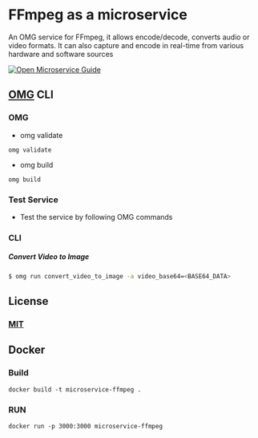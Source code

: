 # FFmpeg as a microservice
An OMG service for FFmpeg, it allows encode/decode, converts audio or video formats. It can also capture and encode in real-time from various hardware and software sources 

[![Open Microservice Guide](https://img.shields.io/badge/OMG-enabled-brightgreen.svg?style=for-the-badge)](https://microservice.guide)
<!-- [![Build Status](https://travis-ci.com/heaptracetechnology/microservice-urbanairship.svg?branch=master)](https://travis-ci.com/heaptracetechnology/microservice-urbanairship)
[![codecov](https://codecov.io/gh/heaptracetechnology/microservice-urbanairship/branch/master/graph/badge.svg)](https://codecov.io/gh/heaptracetechnology/microservice-urbanairship)
[![GolangCI](https://golangci.com/badges/github.com/golangci/golangci-web.svg)](https://golangci.com) -->


## [OMG](hhttps://microservice.guide) CLI

### OMG

* omg validate
```
omg validate
```
* omg build
```
omg build
```
### Test Service

* Test the service by following OMG commands

### CLI

##### Convert Video to Image
```sh
$ omg run convert_video_to_image -a video_base64=<BASE64_DATA>
```

## License
### [MIT](https://choosealicense.com/licenses/mit/)

## Docker
### Build
```
docker build -t microservice-ffmpeg .
```
### RUN
```
docker run -p 3000:3000 microservice-ffmpeg
```
